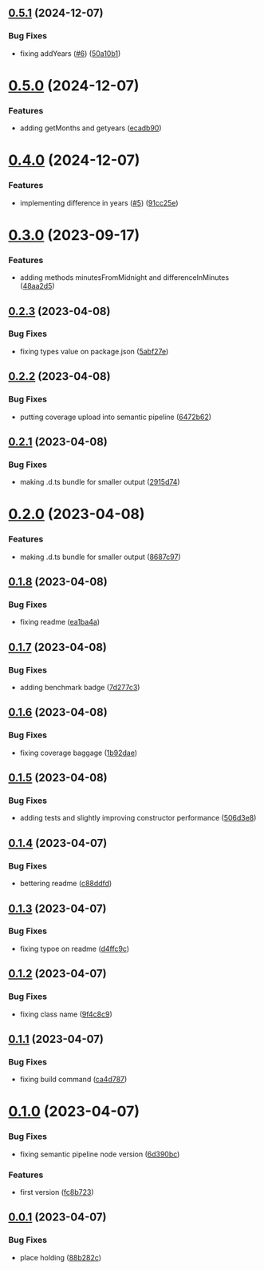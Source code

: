 ## [0.5.1](https://github.com/codibre/sonic-date/compare/v0.5.0...v0.5.1) (2024-12-07)


### Bug Fixes

* fixing addYears ([#6](https://github.com/codibre/sonic-date/issues/6)) ([50a10b1](https://github.com/codibre/sonic-date/commit/50a10b1a913d1802aa9eebb6e64791a0b0caf7e2))

# [0.5.0](https://github.com/codibre/sonic-date/compare/v0.4.0...v0.5.0) (2024-12-07)


### Features

* adding getMonths and getyears ([ecadb90](https://github.com/codibre/sonic-date/commit/ecadb9088c45f5d001b32eef6035369a41195016))

# [0.4.0](https://github.com/codibre/sonic-date/compare/v0.3.0...v0.4.0) (2024-12-07)


### Features

* implementing difference in years ([#5](https://github.com/codibre/sonic-date/issues/5)) ([91cc25e](https://github.com/codibre/sonic-date/commit/91cc25e90ba5909cdf3eb0bb9255001c805f4e9a))

# [0.3.0](https://github.com/codibre/sonic-date/compare/v0.2.3...v0.3.0) (2023-09-17)


### Features

* adding methods minutesFromMidnight and differenceInMinutes ([48aa2d5](https://github.com/codibre/sonic-date/commit/48aa2d57385ba2e196ce68e27a58cb73e6582e98))

## [0.2.3](https://github.com/codibre/sonic-date/compare/v0.2.2...v0.2.3) (2023-04-08)


### Bug Fixes

* fixing types value on package.json ([5abf27e](https://github.com/codibre/sonic-date/commit/5abf27ef43842df226ecf19c05717b0e39d4dc36))

## [0.2.2](https://github.com/codibre/sonic-date/compare/v0.2.1...v0.2.2) (2023-04-08)


### Bug Fixes

* putting coverage upload into semantic pipeline ([6472b62](https://github.com/codibre/sonic-date/commit/6472b6285c2cc136f5a5ee815bee6fcf670e4924))

## [0.2.1](https://github.com/codibre/sonic-date/compare/v0.2.0...v0.2.1) (2023-04-08)


### Bug Fixes

* making .d.ts bundle for smaller output ([2915d74](https://github.com/codibre/sonic-date/commit/2915d74956ffff6f8a9408e7f1ee1f749c02f959))

# [0.2.0](https://github.com/codibre/sonic-date/compare/v0.1.8...v0.2.0) (2023-04-08)


### Features

* making .d.ts bundle for smaller output ([8687c97](https://github.com/codibre/sonic-date/commit/8687c974dae2e51dcfae4aa8e7df2df03c509fe9))

## [0.1.8](https://github.com/codibre/sonic-date/compare/v0.1.7...v0.1.8) (2023-04-08)


### Bug Fixes

* fixing readme ([ea1ba4a](https://github.com/codibre/sonic-date/commit/ea1ba4a3a27f179f02f6b2fa28c99c1c458d3dd2))

## [0.1.7](https://github.com/codibre/sonic-date/compare/v0.1.6...v0.1.7) (2023-04-08)


### Bug Fixes

* adding benchmark badge ([7d277c3](https://github.com/codibre/sonic-date/commit/7d277c31404eb6994b9eb6db654aedeaba5ca681))

## [0.1.6](https://github.com/codibre/sonic-date/compare/v0.1.5...v0.1.6) (2023-04-08)


### Bug Fixes

* fixing coverage baggage ([1b92dae](https://github.com/codibre/sonic-date/commit/1b92dae2af4ef3e7fd8c102b2f3fbc8a00423ecd))

## [0.1.5](https://github.com/codibre/sonic-date/compare/v0.1.4...v0.1.5) (2023-04-08)


### Bug Fixes

* adding tests and slightly improving constructor performance ([506d3e8](https://github.com/codibre/sonic-date/commit/506d3e89b1c0955c2bec5b903e9e08b325875179))

## [0.1.4](https://github.com/codibre/sonic-date/compare/v0.1.3...v0.1.4) (2023-04-07)


### Bug Fixes

* bettering readme ([c88ddfd](https://github.com/codibre/sonic-date/commit/c88ddfd75158aa414d0e1f8d936f951cc5524f5a))

## [0.1.3](https://github.com/codibre/sonic-date/compare/v0.1.2...v0.1.3) (2023-04-07)


### Bug Fixes

* fixing typoe on readme ([d4ffc9c](https://github.com/codibre/sonic-date/commit/d4ffc9c4f3c59b387550a1da74b227a3db47495d))

## [0.1.2](https://github.com/codibre/sonic-date/compare/v0.1.1...v0.1.2) (2023-04-07)


### Bug Fixes

* fixing class name ([9f4c8c9](https://github.com/codibre/sonic-date/commit/9f4c8c92b35598c0146aa005e77cbbd55fe5ee05))

## [0.1.1](https://github.com/codibre/sonic-date/compare/v0.1.0...v0.1.1) (2023-04-07)


### Bug Fixes

* fixing build command ([ca4d787](https://github.com/codibre/sonic-date/commit/ca4d787c7aa0393d3bfa4bb1904f6921d025740e))

# [0.1.0](https://github.com/codibre/sonic-date/compare/v0.0.1...v0.1.0) (2023-04-07)


### Bug Fixes

* fixing semantic pipeline node version ([6d390bc](https://github.com/codibre/sonic-date/commit/6d390bcf0444ebb823310ac5e19e95cc4f36a3ca))


### Features

* first version ([fc8b723](https://github.com/codibre/sonic-date/commit/fc8b72333bdd6b95f30b1033656fa93466577854))

## [0.0.1](https://github.com/codibre/sonic-date/compare/v0.0.0...v0.0.1) (2023-04-07)


### Bug Fixes

* place holding ([88b282c](https://github.com/codibre/sonic-date/commit/88b282cd78da66803d6b9f8ec2bbfb550b9716da))
